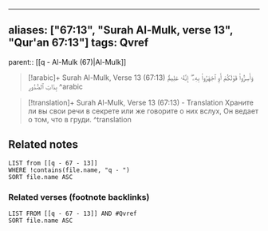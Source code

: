 
---
aliases: ["67:13", "Surah Al-Mulk, verse 13", "Qur'an 67:13"]
tags: Qvref
---

parent:: [[q - Al-Mulk (67)|Al-Mulk]]

> [!arabic]+ Surah Al-Mulk, Verse 13 (67:13)
> <span class="quran-arabic">وَأَسِرُّوا۟ قَوْلَكُمْ أَوِ ٱجْهَرُوا۟ بِهِۦٓ ۖ إِنَّهُۥ عَلِيمٌۢ بِذَاتِ ٱلصُّدُورِ</span>
^arabic

> [!translation]+ Surah Al-Mulk, Verse 13 (67:13) - Translation
> Храните ли вы свои речи в секрете или же говорите о них вслух, Он ведает о том, что в груди.
^translation



## Related notes
```dataview
LIST from [[q - 67 - 13]]
WHERE !contains(file.name, "q - ")
SORT file.name ASC
```

### Related verses (footnote backlinks)
```dataview
LIST FROM [[q - 67 - 13]] AND #Qvref
SORT file.name ASC
```

